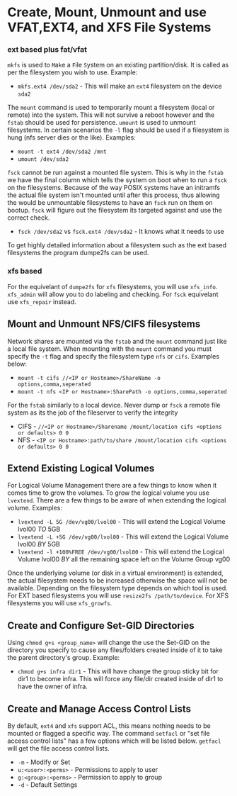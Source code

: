 # Create, Mount, Unmount and use VFAT,EXT4, and XFS File Systems

### ext based plus fat/vfat

`mkfs` is used to `M`a`k`e a `F`ile `S`ystem on an existing partition/disk. It is called as per the filesystem you wish to use. Example:

* `mkfs.ext4 /dev/sda2` - This will make an `ext4` filesystem on the device `sda2`

The `mount` command is used to temporarily mount a filesystem (local or remote) into the system. This will not survive a reboot however and the `fstab` should be used for persistence. `umount` is used to unmount filesystems. In certain scenarios the `-l` flag should be used if a filesystem is hung (nfs server dies or the like). Examples:

* `mount -t ext4 /dev/sda2 /mnt`
* `umount /dev/sda2`

`fsck` cannot be run against a mounted file system. This is why in the `fstab` we have the final column which tells the system on boot when to run a `fsck` on the filesystems. Because of the way POSIX systems have an initramfs the actual file system isn't mounted until after this process, thus allowing the would be unmountable filesystems to have an `fsck` run on them on bootup. `fsck` will figure out the filesystem its targeted against and use the correct check.  

* `fsck /dev/sda2` vs `fsck.ext4 /dev/sda2` - It knows what it needs to use

To get highly detailed information about a filesystem such as the ext based filesystems the program dumpe2fs can be used. 

### xfs based

For the equivelant of `dumpe2fs` for `xfs` filesystems, you will use `xfs_info`. `xfs_admin` will allow you to do labeling and checking. For `fsck` equivelant use `xfs_repair` instead.

## Mount and Unmount NFS/CIFS filesystems

Network shares are mounted via the `fstab` and the `mount` command just like a local file system. When mounting with the `mount` command you must specify the `-t` flag and specify the filesystem type `nfs` or `cifs`. Examples below:

* `mount -t cifs //<IP or Hostname>/ShareName -o options,comma,seperated`
* `mount -t nfs <IP or Hostname>:SharePath -o options,comma,seperated`

For the `fstab` similarly to a local device. Never dump or `fsck` a remote file system as its the job of the fileserver to verify the integrity

* CIFS - `//<IP or Hostname>/Sharename /mount/location cifs <options or defaults> 0 0`
* NFS - `<IP or Hostname>:path/to/share /mount/location cifs <options or defaults> 0 0`

## Extend Existing Logical Volumes

For Logical Volume Management there are a few things to know when it comes time to grow the volumes. To grow the logical volume you use `lvextend`. There are a few things to be aware of when extending the logical volume. Examples:

* `lvextend -L 5G /dev/vg00/lvol00` - This will extend the Logical Volume lvol00 *TO* 5GB
* `lvextend -L +5G /dev/vg00/lvol00` - This will extend the Logical Volume lvol00 *BY* 5GB
* `lvextend -l +100%FREE /dev/vg00/lvol00` - This will extend the Logical Volume lvol00 *BY* all the remaining space left on the Volume Group vg00

Once the underlying volume (or disk in a virtual environment) is extended, the actual filesystem needs to be increased otherwise the space will not be available. Depending on the filesystem type depends on which tool is used. For EXT based filesystems you will use `resize2fs /path/to/device`. For XFS filesystems you will use `xfs_growfs`.

## Create and Configure Set-GID Directories

Using `chmod g+s <group_name>` will change the use the Set-GID on the directory you specify to cause any files/folders created inside of it to take the parent directory's group. Example:

* `chmod g+s infra dir1` - This will have change the group sticky bit for dir1 to become infra. This will force any file/dir created inside of dir1 to have the owner of infra.

## Create and Manage Access Control Lists

By default, `ext4` and `xfs` support ACL, this means nothing needs to be mounted or flagged a specific way. The command `setfacl` or "set file access control lists" has a few options which will be listed below. `getfacl` will get the file access control lists. 

* `-m` - Modify or Set
* `u:<user>:<perms>` - Permissions to apply to user
* `g:<group>:<perms>` - Permission to apply to group
* `-d` - Default Settings

